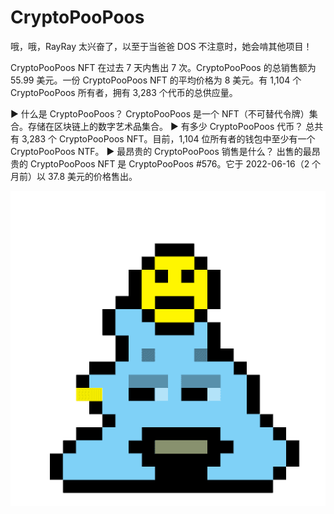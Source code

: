 # CryptoPooPoos

哦，哦，RayRay 太兴奋了，以至于当爸爸 DOS 不注意时，她会啃其他项目！

CryptoPooPoos NFT 在过去 7 天内售出 7 次。CryptoPooPoos 的总销售额为 55.99 美元。一份 CryptoPooPoos NFT 的平均价格为 8 美元。有 1,104 个 CryptoPooPoos 所有者，拥有 3,283 个代币的总供应量。

▶ 什么是 CryptoPooPoos？
CryptoPooPoos 是一个 NFT（不可替代令牌）集合。存储在区块链上的数字艺术品集合。
▶ 有多少 CryptoPooPoos 代币？
总共有 3,283 个 CryptoPooPoos NFT。目前，1,104 位所有者的钱包中至少有一个 CryptoPooPoos NTF。
▶ 最昂贵的 CryptoPooPoos 销售是什么？
出售的最昂贵的 CryptoPooPoos NFT 是 CryptoPooPoos #576。它于 2022-06-16（2 个月前）以 37.8 美元的价格售出。

![nft](unnamed.png)


